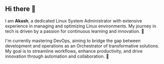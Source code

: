 ## Hi there 👋

I am **Akash**, a dedicated Linux System Administrator with extensive experience in managing and optimizing Linux environments. My journey in tech is driven by a passion for continuous learning and innovation. 🎯

I'm currently mastering DevOps, aiming to bridge the gap between development and operations as an Orchestrator of transformative solutions. My goal is to streamline workflows, enhance productivity, and drive innovation through automation and collaboration. 🚀



